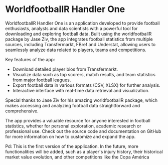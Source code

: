 # **WorldfootballR Handler One**

WorldfootballR Handler One is an application developed to provide football enthusiasts, analysts and data scientists with a powerful tool for downloading and exploring football data. Built using the worldfootballR package by Jase Ziv, the app integrates football statistics from multiple sources, including Transfermarkt, FBref and Understat, allowing users to seamlessly analyze data related to players, teams and competitions.

Key features of the app:

- Download detailed player bios from Transfermarkt.
- Visualize data such as top scorers, match results, and team statistics from major football leagues.
- Export football data in various formats (CSV, XLSX) for further analysis.
- Interactive interface with real-time data retrieval and visualization.

Special thanks to Jase Ziv for his amazing worldfootballR package, which makes accessing and analyzing football data straightforward and comprehensive.

The app provides a valuable resource for anyone interested in football statistics, whether for personal exploration, academic research or professional use. Check out the source code and documentation on GitHub for more information on how to customize and expand the app.

Pd: This is the first version of the application. In the future, more functionalities will be added, such as a player's injury history, their historical market value evolution, and other competitions like the Copa América
